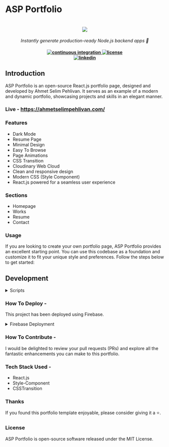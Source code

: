 # ASP Portfolio
<h1 align="center">
    <a href="https://amplication.com/#gh-light-mode-only">
    <img src="./.github/assets/amplication-logo-light-mode.svg">
    </a>
</h1>

<p align="center">
  <i align="center">Instantly generate production-ready Node.js backend apps 🚀</i>
</p>

<h4 align="center">
  <a href="https://github.com/amplication/amplication/actions/workflows/ci.yml">
    <img src="https://img.shields.io/github/actions/workflow/status/amplication/amplication/ci.yml?branch=master&label=pipeline&style=flat-square" alt="continuous integration">
  </a>
  <a href="https://opensource.org/licenses/Apache-2.0">
    <img src="https://img.shields.io/badge/apache%202.0-blue.svg?style=flat-square&label=license" alt="license">
  </a>
  <br>
  <a href="https://www.linkedin.com/in/ahmetselimpehlivan/">
    <img src="https://img.shields.io/badge/discord-7289da.svg?style=flat-square" alt="linkedin">
  </a>
</h4>

## Introduction

ASP Portfolio is an open-source React.js portfolio page, designed and developed by Ahmet Selim Pehlivan. It serves as an example of a modern and dynamic portfolio, showcasing projects and skills in an elegant manner.
### Live - https://ahmetselimpehlivan.com/

### Features

- Dark Mode
- Resume Page
- Minimal Design
- Easy To Browse
- Page Animations
- CSS Transition
- Cloudinary Web Cloud
- Clean and responsive design
- Modern CSS (Style Component)
- React.js powered for a seamless user experience

### Sections

- Homepage
- Works
- Resume
- Contact
  
###  Usage
If you are looking to create your own portfolio page, ASP Portfolio provides an excellent starting point. You can use this codebase as a foundation and customize it to fit your unique style and preferences. Follow the steps below to get started:

## Development

<details>
<summary>
Scripts
</summary> <br />

> **Note**
> : it is also possible to start development with GitHub Codespaces, when navigating to `< > Code`, select `Codespaces` instead of `Local`. Click on either the `+`-sign or the `Create codespace on master`-button.

###

1. Clone the repository and install dependencies:
```shell
https://github.com/AhmetSelimPehlivan/ASP-Portfolio.git && npm install
```
2. Customize the content in the portfolio components to reflect your projects, experiences, and skills.
3. Customize the styling to match your personal branding.
4. Launch the portfolio.
```shell
 npm start
```
5. Deploy the portfolio to your desired hosting service. Like Firebase or Heroku.
</details>

### How To Deploy - 

This project has been deployed using Firebase.
<details>
<summary>
Firebase Deployment
</summary> <br />

  ###
  - First things first, in order to use Firebase, you need to log in to your Firebase console and create a new project
  - You then need to install the Firebase CLI tools:
  ```shell
   npm install -g firebase-tools
  ```
  - Next, we will setup a firebase context for the current application. For that, in the same root folder, type:
  ```shell
   firebase init
  ```
  - One final step before deploying your application: you just need to make sure that you are logged in to your Firebase account:
  ```shell
   firebase login
  ```
  - Finally, it is time to deploy our application to millions of users:
  ```shell
   firebase deploy
  ```
  - Great job! You can now visit the generated URL and experience your live application. If you prefer to use a custom URL, you have the option to modify it using Firebase hosting.
</details>
  
### How To Contribute - 
I would be delighted to review your pull requests (PRs) and explore all the fantastic enhancements you can make to this portfolio.


### Tech Stack Used - 
- React.js
- Style-Component
- CSSTransition

### Thanks
If you found this portfolio template enjoyable, please consider giving it a ⭐.

### License
ASP Portfolio is open-source software released under the MIT License.
